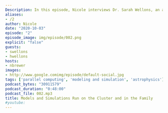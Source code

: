 ```yaml
---
Description: In this episode, Nicole interviews Dr. Sarah Wellons, an astrophysicist who uses HPC resources to run massive simulations of galaxy formation, and her mother, Dr. Helen Wellons, a retired ceimical engineer who used parallel computing to deploy computational modeling applications to optimize real-time refinery operations at ExxonMobile.
aliases:
- /2
author: Nicole
date: "2020-10-03"
episode: "2"
episode_image: img/episode/002.png
explicit: "false"
guests:
- swellons
- hwellons
hosts:
- nbrewer
images:
- http://www.google.comimg/episode/default-social.jpg
tags: ['parallel computing', 'modeling and simulation', 'astrophysics']
podcast_bytes: "30911579"
podcast_duration: "0:48:00"
podcast_file: 002.mp3
title: Models and Simulations Run on the Cluster and in the Family
#youtube: 
---
```

